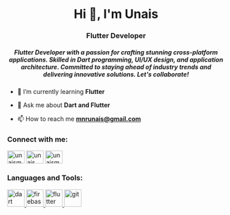 <h1 align="center">Hi 👋, I'm Unais</h1>
<h3 align="center">Flutter Developer</h3>

<h5 align="center">Flutter Developer with a passion for crafting stunning cross-platform applications. Skilled in Dart programming, UI/UX design, and application architecture. Committed to staying ahead of industry trends and delivering innovative solutions. Let's collaborate!</h5>

- 🌱 I’m currently learning **Flutter**

- 💬 Ask me about **Dart and Flutter**

- 📫 How to reach me **mnrunais@gmail.com**

<h3 align="left">Connect with me:</h3>
<p align="left">
<a href="https://linkedin.com/in/unaismnr" target="blank"><img align="center" src="https://raw.githubusercontent.com/rahuldkjain/github-profile-readme-generator/master/src/images/icons/Social/linked-in-alt.svg" alt="unaismnr" height="30" width="40" /></a>
<a href="https://instagram.com/unais_mnr" target="blank"><img align="center" src="https://raw.githubusercontent.com/rahuldkjain/github-profile-readme-generator/master/src/images/icons/Social/instagram.svg" alt="unais_mnr" height="30" width="40" /></a>
<a href="https://www.youtube.com/c/unaismnr" target="blank"><img align="center" src="https://raw.githubusercontent.com/rahuldkjain/github-profile-readme-generator/master/src/images/icons/Social/youtube.svg" alt="unaismnr" height="30" width="40" /></a>
</p>

<h3 align="left">Languages and Tools:</h3>
<p align="left"> <a href="https://dart.dev" target="_blank" rel="noreferrer"> <img src="https://www.vectorlogo.zone/logos/dartlang/dartlang-icon.svg" alt="dart" width="40" height="40"/> </a> <a href="https://firebase.google.com/" target="_blank" rel="noreferrer"> <img src="https://www.vectorlogo.zone/logos/firebase/firebase-icon.svg" alt="firebase" width="40" height="40"/> </a> <a href="https://flutter.dev" target="_blank" rel="noreferrer"> <img src="https://www.vectorlogo.zone/logos/flutterio/flutterio-icon.svg" alt="flutter" width="40" height="40"/> </a> <a href="https://git-scm.com/" target="_blank" rel="noreferrer"> <img src="https://www.vectorlogo.zone/logos/git-scm/git-scm-icon.svg" alt="git" width="40" height="40"/> </a> </p>

